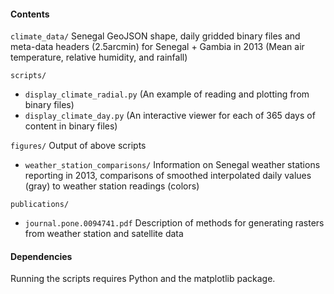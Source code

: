 #### Contents

`climate_data/` Senegal GeoJSON shape, daily gridded binary files and meta-data headers (2.5arcmin) for Senegal + Gambia in 2013 (Mean air temperature, relative humidity, and rainfall)

`scripts/`
  - `display_climate_radial.py` (An example of reading and plotting from binary files)
  - `display_climate_day.py` (An interactive viewer for each of 365 days of content in binary files)

`figures/` Output of above scripts
  - `weather_station_comparisons/` Information on Senegal weather stations reporting in 2013, comparisons of smoothed interpolated daily values (gray) to weather station readings (colors)

`publications/`
  - `journal.pone.0094741.pdf` Description of methods for generating rasters from weather station and satellite data

#### Dependencies

Running the scripts requires Python and the matplotlib package.
